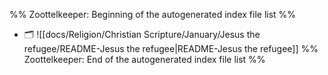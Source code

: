 %% Zoottelkeeper: Beginning of the autogenerated index file list  %%
- 🗂️ ![[docs/Religion/Christian Scripture/January/Jesus the refugee/README-Jesus the refugee|README-Jesus the refugee]]
%% Zoottelkeeper: End of the autogenerated index file list  %%
